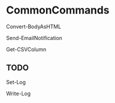 # CommonCommands

Convert-BodyAsHTML

Send-EmailNotification

Get-CSVColumn

## TODO

Set-Log

Write-Log